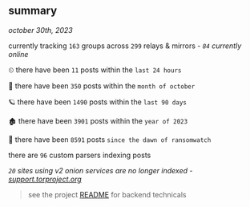 
## summary
_october 30th, 2023_

currently tracking `163` groups across `299` relays & mirrors - _`84` currently online_

⏲ there have been `11` posts within the `last 24 hours`

🦈 there have been `350` posts within the `month of october`

🪐 there have been `1490` posts within the `last 90 days`

🏚 there have been `3901` posts within the `year of 2023`

🦕 there have been `8591` posts `since the dawn of ransomwatch`

there are `96` custom parsers indexing posts

_`20` sites using v2 onion services are no longer indexed - [support.torproject.org](https://support.torproject.org/onionservices/v2-deprecation/)_

> see the project [README](https://github.com/joshhighet/ransomwatch#ransomwatch--) for backend technicals
